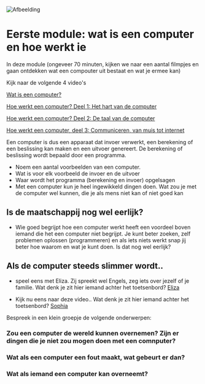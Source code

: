 ![Afbeelding](https://2pwgqm3nczsg1a5kw72u2pcf-wpengine.netdna-ssl.com/wp-content/uploads/2019/05/computer-system-upgrade.jpg "Een computer")

# Eerste module: wat is een computer en hoe werkt ie

In deze module (ongeveer 70 minuten, kijken we naar een aantal filmpjes en gaan ontdekken wat een compouter uit bestaat en wat je ermee kan) 

Kijk naar de volgende 4 video's

[Wat is een computer?](https://www.youtube.com/watch?v=5q2dtuAo1yk "youtube filmpje van  Shiro Van Holderbeke")

[Hoe werkt een computer? Deel 1: Het hart van de computer](https://www.youtube.com/watch?v=h4DMGxCnb9c "Hoe werkt een computer? Deel 1: Het hart van de computer, een film van NEMO Kennislink")

[Hoe werkt een computer? Deel 2: De taal van de computer](https://www.youtube.com/watch?v=mmqxdbbBI9o "Hoe werkt een computer? Deel 2: de taal van de computer , een film van NEMO Kennislink" )

[Hoe werkt een computer, deel 3: Communiceren, van muis tot internet](https://www.youtube.com/watch?v=aztP3z1NhPM "Hoe werkt een computer, deel 3: Communiceren, van muis tot internet, een film van NEMO Kennislink")

Een computer is dus een apparaat dat invoer verwerkt, een berekening of een beslissing kan maken en een uitvoer genereert. De berekening of beslissing wordt bepaald door een programma. 
- Noem een aantal voorbeelden van een computer.
- Wat is voor elk voorbeeld de invoer en de uitvoer
- Waar wordt het programma (berekening en invoer) opgelsagen
- Met een computer kun je heel ingewikkeld dingen doen. Wat zou je met de computer wel kunnen, die je als mens niet kan of niet goed kan



## Is de maatschappij nog wel eerlijk?
- Wie goed begrijpt hoe een computer werkt heeft een voordeel boven iemand die het een computer niet begrijpt. Je kunt beter zoeken, zelf problemen oplossen (programmeren) en als iets niets werkt snap jij beter hoe waarom en wat je kunt doen. Is dat nog wel eerlijk? 

## Als de computer steeds slimmer wordt..
- speel eens met Eliza. Zij spreekt wel Engels, zeg iets over jezelf of je familie. Wat denk je zit hier iemand achter het toetsenbord?
[Eliza](http://psych.fullerton.edu/mbirnbaum/psych101/eliza.htm "Eliza, is het echt een mens of is het een computer programma")

- Kijk nu eens naar deze video.. Wat denk je zit hier iemand achter het toetsenbord?
[Sophia](https://www.youtube.com/watch?v=Sq36J9pNaEo "een robot die als burger is ingeschreven")


Bespreek in een klein groepje de volgende onderwerpen:
### Zou een computer de wereld kunnen overnemen? Zijn er dingen die je niet zou mogen doen met een comnputer?

### Wat als een computer een fout maakt, wat gebeurt er dan?

### Wat als iemand een computer kan overneemt?


